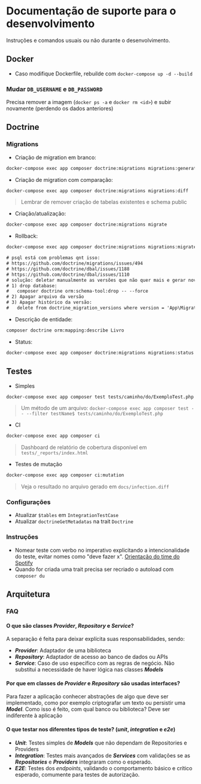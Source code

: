 # Documentação de suporte para o desenvolvimento

Instruções e comandos usuais ou não durante o desenvolvimento.

## Docker

- Caso modifique Dockerfile, rebuilde com ``docker-compose up -d --build``

### Mudar `DB_USERNAME` e `DB_PASSWORD`

Precisa remover a imagem (`docker ps -a` e `docker rm <id>`) e subir novamente (perdendo os dados anteriores)

## Doctrine

### Migrations

- Criação de migration em branco:
```sh
docker-compose exec app composer doctrine:migrations migrations:generate
```

- Criação de migration com comparação:
```sh
docker-compose exec app composer doctrine:migrations migrations:diff
```

> Lembrar de remover criação de tabelas existentes e schema public

- Criação/atualização:
```sh
docker-compose exec app composer doctrine:migrations migrate
```

- Rollback:
```sh
docker-compose exec app composer doctrine:migrations migrations:migrate prev
```
```txt
# psql está com problemas qnt isso:
# https://github.com/doctrine/migrations/issues/494
# https://github.com/doctrine/dbal/issues/1188
# https://github.com/doctrine/dbal/issues/1110
# solução: deletar manualmente as versões que não quer mais e gerar novamente com:
# 1) drop database:
#   composer doctrine orm:schema-tool:drop -- --force
# 2) Apagar arquivo da versão
# 3) Apagar histórico da versão:
#   delete from doctrine_migration_versions where version = 'App\Migrations\Doctrine\Version20210305010330';
```

- Descrição de entidade:
```sh
composer doctrine orm:mapping:describe Livro
```

- Status:
```sh
docker-compose exec app composer doctrine:migrations migrations:status
```

## Testes

- Simples
```sh
docker-compose exec app composer test tests/caminho/do/ExemploTest.php
```
> Um método de um arquivo: ``docker-compose exec app composer test -- --filter testName$ tests/caminho/do/ExemploTest.php``

- CI
```sh
docker-compose exec app composer ci
```
> Dashboard de relatório de cobertura disponível em `tests/_reports/index.html`

- Testes de mutação
```sh
docker-compose exec app composer ci:mutation
```

> Veja o resultado no arquivo gerado em `docs/infection.diff`

### Configurações

- Atualizar `$tables` em `IntegrationTestCase`
- Atualizar `doctrineGetMetadatas` na trait `Doctrine`

### Instruções

- Nomear teste com verbo no imperativo explicitando a intencionalidade do teste, evitar nomes como "deve fazer x". [Orientação do time do Spotify](https://github.com/spotify/should-up)
- Quando for criada uma trait precisa ser recriado o autoload com ``composer du``

## Arquitetura

### FAQ

#### O que são classes *Provider*, *Repository* e *Service*?

A separação é feita para deixar explícita suas responsabilidades, sendo:

- ***Provider***: Adaptador de uma biblioteca
- ***Repository***: Adaptador de acesso ao banco de dados ou APIs
- ***Service***: Caso de uso específico com as regras de negócio. Não substitui a necessidade de haver lógica nas classes ***Models***

#### Por que em classes de *Provider* e *Repository* são usadas interfaces?

Para fazer a aplicação conhecer abstrações de algo que deve ser implementado, como por exemplo criptografar um texto ou persistir uma ***Model***. Como isso é feito, com qual banco ou biblioteca? Deve ser indiferente à aplicação

#### O que testar nos diferentes tipos de teste? (*unit*, *integration* e *e2e*)

- ***Unit***: Testes simples de ***Models*** que não dependam de Repositories e Providers
- ***Integration***: Testes mais avançados de ***Services*** com validações se as ***Repositories*** e ***Providers*** integraram como o esperado.
- ***E2E***: Testes dos *endpoints*, validando o comportamento básico e crítico esperado, comumente para testes de autorização.
